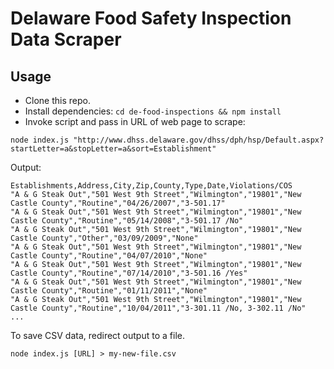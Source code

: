 # Delaware Food Safety Inspection Data Scraper

## Usage

* Clone this repo.
* Install dependencies: ```cd de-food-inspections && npm install```
* Invoke script and pass in URL of web page to scrape:

```
node index.js "http://www.dhss.delaware.gov/dhss/dph/hsp/Default.aspx?startLetter=a&stopLetter=a&sort=Establishment"
```

Output:

```csv
Establishments,Address,City,Zip,County,Type,Date,Violations/COS
"A & G Steak Out","501 West 9th Street","Wilmington","19801","New Castle County","Routine","04/26/2007","3-501.17"
"A & G Steak Out","501 West 9th Street","Wilmington","19801","New Castle County","Routine","05/14/2008","3-501.17 /No"
"A & G Steak Out","501 West 9th Street","Wilmington","19801","New Castle County","Other","03/09/2009","None"
"A & G Steak Out","501 West 9th Street","Wilmington","19801","New Castle County","Routine","04/07/2010","None"
"A & G Steak Out","501 West 9th Street","Wilmington","19801","New Castle County","Routine","07/14/2010","3-501.16 /Yes"
"A & G Steak Out","501 West 9th Street","Wilmington","19801","New Castle County","Routine","01/11/2011","None"
"A & G Steak Out","501 West 9th Street","Wilmington","19801","New Castle County","Routine","10/04/2011","3-301.11 /No, 3-302.11 /No"
...
```

To save CSV data, redirect output to a file.

```
node index.js [URL] > my-new-file.csv
```